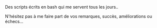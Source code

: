 Des scripts écrits en bash qui me servent tous les jours..

N'hésitez pas à me faire part de vos remarques, succès, améliorations ou échecs...
